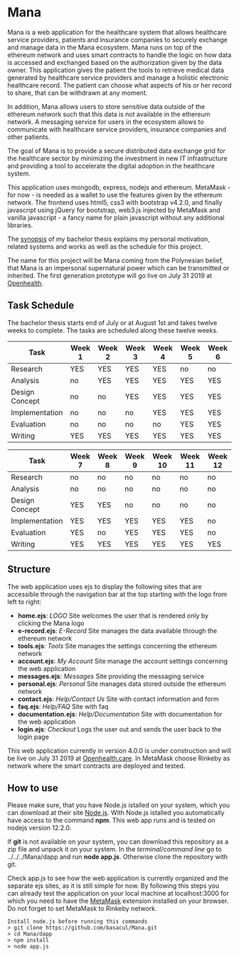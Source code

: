 # Mana
Mana is a web application for the healthcare system that allows healthcare service providers, patients and insurance companies to securely exchange and manage data in the Mana ecosystem. Mana runs on top of the ethereum network and uses smart contracts to handle the logic on how data is accessed and exchanged based on the authorization given by the data owner. This application gives the patient the tools to retrieve medical data generated by healthcare service providers and manage a holistic electronic healthcare record. The patient can choose what aspects of his or her record to share, that can be withdrawn at any moment.

In addition, Mana allows users to store sensitive data outside of the ethereum network such that this data is not available in the ethereum network. A messaging service for users in the ecosystem allows to communicate with healthcare service providers, insurance companies and other patients.

The goal of Mana is to provide a secure distributed data exchange grid for the healthcare sector by minimizing the investment in new IT infrastructure and providing a tool to accelerate the digital adoption in the healthcare system.

This application uses mongodb, express, nodejs and ethereum. MetaMask - for now - is needed as a wallet to use the features given by the ethereum network. The frontend uses html5, css3 with bootstrap v4.2.0, and finally javascript using jQuery for bootstrap, web3.js injected by MetaMask and vanilla javascript - a fancy name for plain javascript without any additional libraries.

The [synopsis](https://github.com/basacul/Mana/blob/master/documents/Secure_Data_Exchange_Using_Distributed_Ledger_Technologies_Version_0_8.pdf) of my bachelor thesis explains my personal motivation, related systems and works as well as the schedule for this project.

The name for this project will be Mana coming from the Polynesian belief, that Mana is an impersonal supernatural power which can be transmitted or inherited. The first generation prototype will go live on July 31 2019 at [Openhealth](http://openhealth.care).

## Task Schedule
The bachelor thesis starts end of July or at August 1st and takes twelve weeks to complete. The tasks are scheduled along these twelve weeks.


| Task           | Week 1 | Week 2 | Week 3 | Week 4 | Week 5 | Week 6 |
| -------------- | ------ | ------ | ------ | ------ | ------ | ------ |
| Research       | YES    | YES    | YES    | YES    | no     | no     |
| Analysis       | no     | YES    | YES    | YES    | YES    | YES    |
| Design Concept | no     | no     | YES    | YES    | YES    | YES    |
| Implementation | no     | no     | no     | YES    | YES    | YES    |
| Evaluation     | no     | no     | no     | no     | YES    | YES    |
| Writing        | YES    | YES    | YES    | YES    | YES    | YES    |


| Task           | Week 7 | Week 8 | Week 9 | Week 10 | Week 11 | Week 12 |
| -------------- | ------ | ------ | ------ | ------- | ------- | ------- |
| Research       | no     | no     | no     | no      | no      | no      |
| Analysis       | no     | no     | no     | no      | no      | no      |
| Design Concept | YES    | YES    | no     | no      | no      | no      |
| Implementation | YES    | YES    | YES    | YES     | YES     | no      |
| Evaluation     | YES    | no     | YES    | YES     | YES     | no      |
| Writing        | YES    | YES    | YES    | YES     | YES     | YES     |

## Structure
The web application uses ejs to display the following sites that are accessible through the navigation bar at the top starting with the logo from left to right:

* __home.ejs__: *LOGO* Site welcomes the user that is rendered only by clicking the Mana logo
* __e-record.ejs__: *E-Record* Site manages the data available through the ethereum network 
* __tools.ejs__: *Tools* Site manages the settings concerning the ethereum network
* __account.ejs__: *My Account* Site manage the account settings concerning the web application
* __messages.ejs__: *Messages* Site providing the messaging service
* __personal.ejs__: *Personal* Site manages data stored outside the ethereum network
* __contact.ejs__: *Help/Contact Us* Site with contact information and form
* __faq.ejs__: *Help/FAQ* Site with faq
* __documentation.ejs__: *Help/Documentation* Site with documentation for the web application
* __login.ejs__: *Checkout* Logs the user out and sends the user back to the login page

This web application currently in version 4.0.0 is under construction and will be live on July 31 2019 at [Openhealth.care](http://openhealth.care/). In MetaMask choose Rinkeby as network where the smart contracts are deployed and tested.

## How to use

Please make sure, that you have Node.js istalled on your system, which you can download at their site [Node.js](https://nodejs.org/en/download/). With Node.js istalled you automatically have access to the command __npm__. This web app runs and is tested on nodejs version 12.2.0.

If __git__ is not available on your system, you can download this repository as a zip file and unpack it on your system. In the *terminal*/*command line* go to ../../../Mana/dapp and run __node app.js__.  Otherwise clone the repository with git.

Check app.js to see how the web application is currently organized and the separate ejs sites, as it is still simple for now. By following this steps you can already test the application on your local machine at localhost:3000 for which you need to have the [MetaMask](https://metamask.io/) extension installed on your browser. Do not forget to set MetaMask to Rinkeby network.

```
Install node.js before running this commands
> git clone https://github.com/basacul/Mana.git
> cd Mana/dapp
> npm install
> node app.js
```